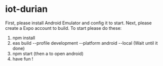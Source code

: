 # iot-durian
First, please install Android Emulator and config it to start.
Next, please create a Expo account to build.
To start please do these:
1. npm install
2. eas build --profile development --platform android --local (Wait until it done)
3. npm start (then a to open android)
4. have fun !
